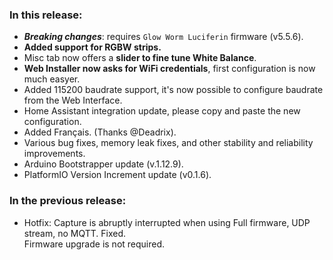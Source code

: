 <style>
  .footer {
    display: none;
  }
  .body {
    color: #202020;
    background-color: #F5F5F5;
  }
  .px-3 {
    padding-right: 30px !important;
    padding-left: 10px !important;
  }
  .my-5 {
    margin-top: 10px !important;
    margin-bottom: 10px !important;
  }
</style>

### In this release:

- ***Breaking changes***: requires `Glow Worm Luciferin` firmware (v5.5.6).
- **Added support for RGBW strips.**  
- Misc tab now offers a **slider to fine tune White Balance**.  
- **Web Installer now asks for WiFi credentials**, first configuration is now much easyer.  
- Added 115200 baudrate support, it's now possible to configure baudrate from the Web Interface.  
- Home Assistant integration update, please copy and paste the new configuration.  
- Added Français. (Thanks @Deadrix).
- Various bug fixes, memory leak fixes, and other stability and reliability improvements.
- Arduino Bootstrapper update (v.1.12.9).
- PlatformIO Version Increment update (v0.1.6).

### In the previous release:

- Hotfix: Capture is abruptly interrupted when using Full firmware, UDP stream, no MQTT. Fixed.  
  Firmware upgrade is not required.